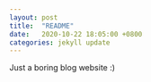 ```yaml
---
layout: post
title:  "README"
date:   2020-10-22 18:05:00 +0800
categories: jekyll update
---
```


Just a boring blog website :)